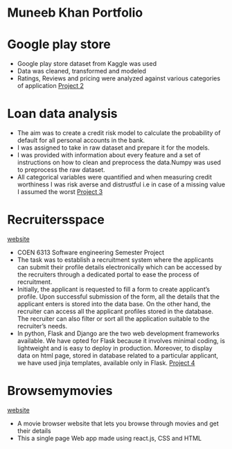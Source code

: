
# Muneeb Khan Portfolio

# Google play store 
* Google play store dataset from Kaggle was used
* Data was cleaned, transformed and modeled 
* Ratings, Reviews and pricing were analyzed against various categories of application
[Project 2](https://github.com/muneebkhan77/Google_play_store_ratings/blob/main/Predicting%20Google%20App's%20Rating.ipynb)

# Loan data analysis
* The aim was to create a credit risk model to calculate the probability of default for all personal accounts in the bank.
* I was assigned to take in raw dataset and prepare it for the models.
* I was provided with information about every feature and a set of instructions on how to clean and preprocess the data.Numpy was used to preprocess the raw dataset.
* All categorical variables were quantified and when measuring credit worthiness I was risk averse and distrustful i.e in case of a missing value I assumed the worst
[Project 3](https://github.com/muneebkhan77/loan_data_analysis/blob/main/Loan_data_Project.ipynb)

# Recruitersspace   
[website](https://recruitersspace.herokuapp.com/login)
* COEN 6313 Software engineering Semester Project
* The task was to establish a recruitment system where the applicants can submit their profile details electronically which can be accessed by the recruiters through a dedicated portal to ease the process of recruitment.
* Initially, the applicant is requested to fill a form to create applicant’s profile. Upon successful submission of the form, all the details that the applicant enters is stored into the data base. On the other hand, the recruiter can access all the applicant profiles stored in the database. The recruiter can also filter or sort all the application suitable to the recruiter’s needs.
* In python, Flask and Django are the two web development frameworks available. We have opted for Flask because it involves minimal coding, is lightweight and is easy to deploy in production. Moreover, to display data on html page, stored in database related to a particular applicant, we have used jinja templates, available only in Flask.
[Project 4](https://github.com/muneebkhan77/Recruitersspace/blob/main/main.py)

# Browsemymovies
[website](https://movie-browser-9be99.web.app/)
* A movie browser website that lets you browse through movies and get their details
* This a single page Web app made using react.js, CSS and HTML

